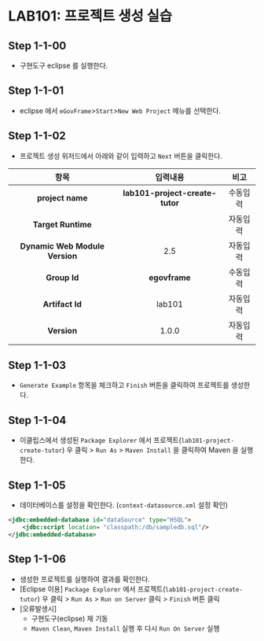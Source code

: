 # LAB101: 프로젝트 생성 실습

## Step 1-1-00
- 구현도구 eclipse 를 실행한다. 


## Step 1-1-01 
- eclipse 에서 `eGovFrame`>`Start`>`New Web Project` 메뉴를 선택한다. 


## Step 1-1-02
- 프로젝트 생성 위저드에서 아래와 같이 입력하고 `Next` 버튼을 클릭한다.

|항목|입력내용|비고|
|:--:|:------:|:--:|
|__project name__|__lab101-project-create-tutor__|수동입력|
|__Target Runtime__|<none>|자동입력|
|__Dynamic Web Module Version__|2.5|자동입력|
|__Group Id__|__egovframe__|수동입력|
|__Artifact Id__|lab101|자동입력|
|__Version__|1.0.0|자동입력|


## Step 1-1-03
- `Generate Example` 항목을 체크하고 `Finish` 버튼을 클릭하여 프로젝트를 생성한다.


## Step 1-1-04
- 이클립스에서 생성된 `Package Explorer` 에서 프로젝트(`lab101-project-create-tutor`) 우 클릭 > `Run As` > `Maven Install` 을 클릭하여 Maven 을 실행한다.   


## Step 1-1-05
- 데이터베이스를 설정을 확인한다. (`context-datasource.xml` 설정 확인)
```xml 
<jdbc:embedded-database id="dataSource" type="HSQL">
	<jdbc:script location= "classpath:/db/sampledb.sql"/>
</jdbc:embedded-database>
```


## Step 1-1-06
- 생성한 프로젝트를 실행하여 결과를 확인한다. 
- [Eclipse 이용] `Package Explorer` 에서 프로젝트(`lab101-project-create-tutor`) 우 클릭 > `Run As` > `Run on Server` 클릭 > `Finish` 버튼 클릭 
- [오류발생시]
    - 구현도구(eclipse) 재 기동
    - `Maven Clean`, `Maven Install` 실행 후 다시 `Run On Server` 실행
